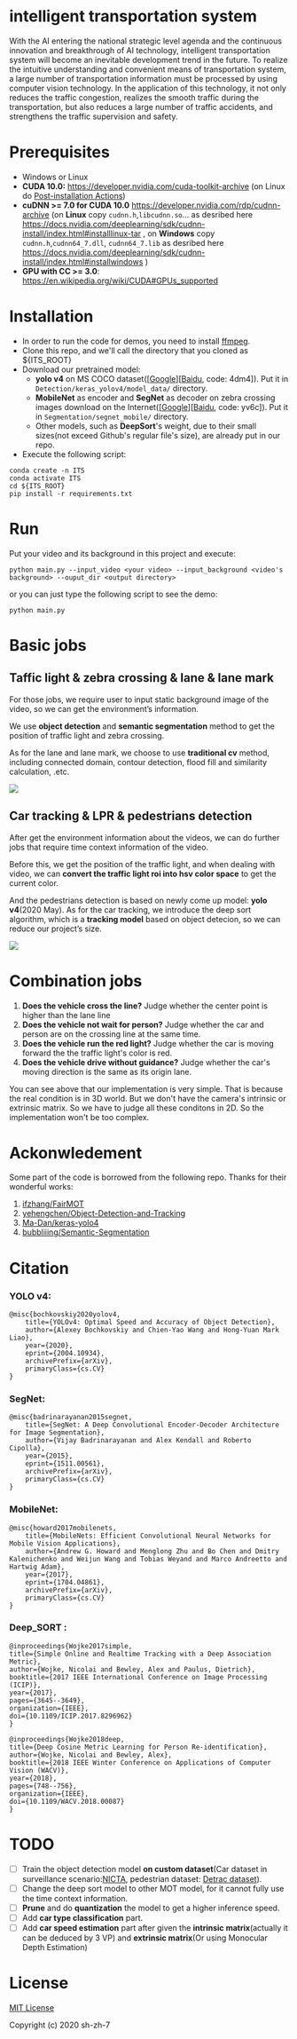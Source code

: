 # intelligent transportation system

With the AI entering the national strategic level agenda and the continuous innovation and breakthrough of AI technology, intelligent transportation system will become an inevitable development trend in the future. To realize the intuitive understanding and convenient means of transportation system, a large number of transportation information must be processed by using computer vision technology. In the application of this technology, it not only reduces the traffic congestion, realizes the smooth traffic during the transportation, but also reduces a large number of traffic accidents, and strengthens the traffic supervision and safety.

# Prerequisites

- Windows or Linux
- **CUDA 10.0:** https://developer.nvidia.com/cuda-toolkit-archive (on Linux do [Post-installation Actions](https://docs.nvidia.com/cuda/cuda-installation-guide-linux/index.html#post-installation-actions))
- **cuDNN >= 7.0 for CUDA 10.0** https://developer.nvidia.com/rdp/cudnn-archive (on **Linux** copy `cudnn.h`,`libcudnn.so`... as desribed here https://docs.nvidia.com/deeplearning/sdk/cudnn-install/index.html#installlinux-tar , on **Windows** copy `cudnn.h`,`cudnn64_7.dll`, `cudnn64_7.lib` as desribed here https://docs.nvidia.com/deeplearning/sdk/cudnn-install/index.html#installwindows )
- **GPU with CC >= 3.0**: https://en.wikipedia.org/wiki/CUDA#GPUs_supported

# Installation

- In order to run the code for demos, you need to install [ffmpeg](https://www.ffmpeg.org/).
- Clone this repo, and we'll call the directory that you cloned as ${ITS_ROOT}
- Download our pretrained model:
  - **yolo v4** on MS COCO dataset([[Google](https://drive.google.com/file/d/1eHZahK3nOQSJPveFVUKIQXZflt1Tf0ig/view?usp=sharing)]\[[Baidu](https://pan.baidu.com/s/1yHq0TX3dj80WSTljup1MtA), code: 4dm4]). Put it in `Detection/keras_yolov4/model_data/` directory.
  - **MobileNet** as encoder and **SegNet** as decoder on zebra crossing images download on the Internet([[Google](https://drive.google.com/file/d/10wvSYLTB39wKp3rSmBbfHPd93aVOjcJE/view?usp=sharing)]\[[Baidu](https://pan.baidu.com/s/19S4A1GnlzONcLxXsji-lzg), code: yv6c]). Put it in `Segmentation/segnet_mobile/` directory.
  - Other models, such as **DeepSort**'s weight, due to their  small sizes(not exceed Github's regular file's size), are already put in our repo.
- Execute the following script:

```shell
conda create -n ITS
conda activate ITS
cd ${ITS_ROOT}
pip install -r requirements.txt
```

# Run

Put your video and its background in this project and execute:

```shell
python main.py --input_video <your video> --input_background <video's background> --ouput_dir <output directory>
```

or you can just type the following script to see the demo:

```
python main.py
```

# Basic jobs

## Taffic light & zebra crossing & lane & lane mark

For those jobs, we require user to input static background image of the video, so we can get the environment’s information.

We use **object detection** and **semantic segmentation** method to get the position of traffic light and zebra crossing.

As for the lane and lane mark, we choose to use **traditional cv** method, including connected domain, contour detection, flood fill and similarity calculation, .etc.

<img src="./assets/static_jobs.png">

## Car tracking & LPR & pedestrians detection

After get the environment information about the videos, we can do further jobs that require time context information of the video.

Before this, we get the position of the traffic light, and when dealing with video, we can **convert the traffic light roi into hsv color space** to get the current color.

And the pedestrians detection is based on newly come up model: **yolo v4**(2020 May). As for the car tracking, we introduce the deep sort algorithm, which is a **tracking model** based on object detecion, so we can reduce our project’s size.

<img src="./assets/dynamic_jobs.jpg">

# Combination jobs

1. **Does the vehicle cross the line?** Judge whether the center point is higher than the lane line
2. **Does the vehicle not wait for person?** Judge whether the car and person are on the crossing line at the same time.
3. **Does the vehicle run the red light?** Judge whether the car is moving forward the the traffic light's color is red.
4. **Does the vehicle drive without guidance?** Judge whether the car's moving direction is the same as its origin lane.

You can see above that our implementation is very simple. That is because the real condition is in 3D world. But we don't have the camera's intrinsic or extrinsic matrix. So we have to judge all these conditons in 2D. So the implementation won't be too complex.

# Ackonwledement

Some part of the code is borrowed from the following repo. Thanks for their wonderful works:

1. [ifzhang/FairMOT](https://github.com/ifzhang/FairMOT)  
2. [yehengchen/Object-Detection-and-Tracking](https://github.com/yehengchen/Object-Detection-and-Tracking)
3. [Ma-Dan/keras-yolo4](https://github.com/Ma-Dan/keras-yolo4)
4. [bubbliiing/Semantic-Segmentation](https://github.com/bubbliiiing/Semantic-Segmentation)

# Citation

### YOLO v4:
```
@misc{bochkovskiy2020yolov4,
    title={YOLOv4: Optimal Speed and Accuracy of Object Detection},
    author={Alexey Bochkovskiy and Chien-Yao Wang and Hong-Yuan Mark Liao},
    year={2020},
    eprint={2004.10934},
    archivePrefix={arXiv},
    primaryClass={cs.CV}
}
```

### SegNet:
```
@misc{badrinarayanan2015segnet,
    title={SegNet: A Deep Convolutional Encoder-Decoder Architecture for Image Segmentation},
    author={Vijay Badrinarayanan and Alex Kendall and Roberto Cipolla},
    year={2015},
    eprint={1511.00561},
    archivePrefix={arXiv},
    primaryClass={cs.CV}
}
```

### MobileNet:
```
@misc{howard2017mobilenets,
    title={MobileNets: Efficient Convolutional Neural Networks for Mobile Vision Applications},
    author={Andrew G. Howard and Menglong Zhu and Bo Chen and Dmitry Kalenichenko and Weijun Wang and Tobias Weyand and Marco Andreetto and Hartwig Adam},
    year={2017},
    eprint={1704.04861},
    archivePrefix={arXiv},
    primaryClass={cs.CV}
}
```

### Deep_SORT :

```
@inproceedings{Wojke2017simple,
title={Simple Online and Realtime Tracking with a Deep Association Metric},
author={Wojke, Nicolai and Bewley, Alex and Paulus, Dietrich},
booktitle={2017 IEEE International Conference on Image Processing (ICIP)},
year={2017},
pages={3645--3649},
organization={IEEE},
doi={10.1109/ICIP.2017.8296962}
}

@inproceedings{Wojke2018deep,
title={Deep Cosine Metric Learning for Person Re-identification},
author={Wojke, Nicolai and Bewley, Alex},
booktitle={2018 IEEE Winter Conference on Applications of Computer Vision (WACV)},
year={2018},
pages={748--756},
organization={IEEE},
doi={10.1109/WACV.2018.00087}
}
```

# TODO

- [ ] Train the object detection model **on custom dataset**(Car dataset in surveillance scenario:[NICTA](https://research.csiro.au/data61/automap-datasets-and-code/), pedestrian dataset: [Detrac dataset](https://research.csiro.au/data61/automap-datasets-and-code/)).
- [ ] Change the deep sort model to other MOT model, for it cannot fully use the time context information.
- [ ] **Prune** and do **quantization** the model to get a higher inference speed.
- [ ] Add **car type classification** part.
- [ ] Add **car speed estimation** part after given the **intrinsic matrix**(actually it can be deduced by 3 VP) and **extrinsic matrix**(Or using Monocular Depth Estimation)

# License

[MIT License](LICENSE)

Copyright (c) 2020 sh-zh-7

